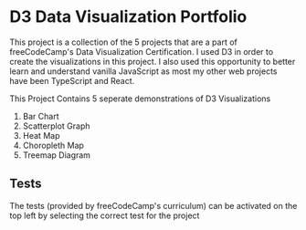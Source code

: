 # D3 Data Visualization Portfolio

This project is a collection of the 5 projects that are a part of freeCodeCamp's Data Visualization Certification. I used D3 in order to create the visualizations in this project. I also used this opportunity to better learn and understand vanilla JavaScript as most my other web projects have been TypeScript and React.

This Project Contains 5 seperate demonstrations of D3 Visualizations

1. Bar Chart
1. Scatterplot Graph
1. Heat Map
1. Choropleth Map
1. Treemap Diagram

## Tests

The tests (provided by freeCodeCamp's curriculum) can be activated on the top left by selecting the correct test for the project

